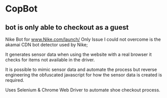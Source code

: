 # CopBot
## bot is only able to checkout as a guest

Nike Bot for www.Nike.com/launch/
Only Issue I could not overcome is the akamai CDN bot detector used by Nike; 

It generates sensor data when using the website with a real browser it checks for items not available in the driver.

It is possible to mimic sensor data and automate the process but reverse engineering the obfuscated javascript for how the sensor data is created is required.

Uses Selenium & Chrome Web Driver to automate shoe checkout process.
